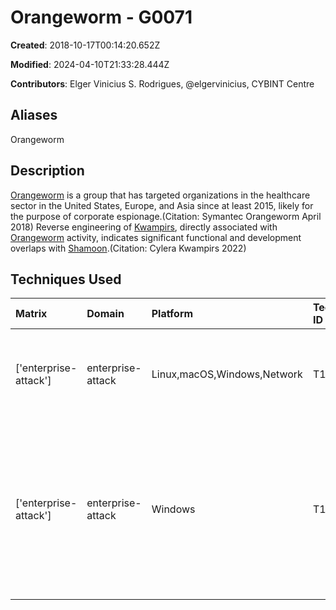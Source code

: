 # Orangeworm - G0071

**Created**: 2018-10-17T00:14:20.652Z

**Modified**: 2024-04-10T21:33:28.444Z

**Contributors**: Elger Vinicius S. Rodrigues, @elgervinicius, CYBINT Centre

## Aliases

Orangeworm

## Description

[Orangeworm](https://attack.mitre.org/groups/G0071) is a group that has targeted organizations in the healthcare sector in the United States, Europe, and Asia since at least 2015, likely for the purpose of corporate espionage.(Citation: Symantec Orangeworm April 2018) Reverse engineering of [Kwampirs](https://attack.mitre.org/software/S0236), directly associated with [Orangeworm](https://attack.mitre.org/groups/G0071) activity, indicates significant functional and development overlaps with [Shamoon](https://attack.mitre.org/software/S0140).(Citation: Cylera Kwampirs 2022)

## Techniques Used

|Matrix|Domain|Platform|Technique ID|Technique Name|Use|
| :---| :---| :---| :---| :---| :---|
|['enterprise-attack']|enterprise-attack|Linux,macOS,Windows,Network|T1071.001|Web Protocols|[Orangeworm](https://attack.mitre.org/groups/G0071) has used HTTP for C2.(Citation: Symantec Orangeworm IOCs April 2018)|
|['enterprise-attack']|enterprise-attack|Windows|T1021.002|SMB/Windows Admin Shares|[Orangeworm](https://attack.mitre.org/groups/G0071) has copied its backdoor across open network shares, including ADMIN$, C$WINDOWS, D$WINDOWS, and E$WINDOWS.(Citation: Symantec Orangeworm April 2018)|
